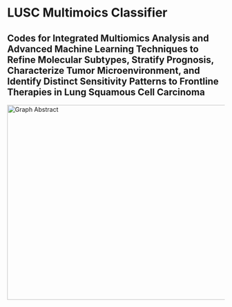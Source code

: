 # LUSC Multimoics Classifier #
## Codes for Integrated Multiomics Analysis and Advanced Machine Learning Techniques to Refine Molecular Subtypes, Stratify Prognosis, Characterize Tumor Microenvironment, and Identify Distinct Sensitivity Patterns to Frontline Therapies in Lung Squamous Cell Carcinoma ##
<img width="657" height="452" alt="Graph Abstract" src="https://github.com/user-attachments/assets/3dc83613-e413-4ada-aa51-4f912a87a764" />
